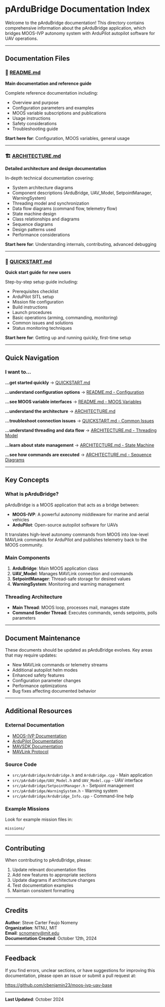 # pArduBridge Documentation Index

Welcome to the pArduBridge documentation! This directory contains comprehensive information about the pArduBridge application, which bridges MOOS-IVP autonomy system with ArduPilot autopilot software for UAV operations.

---

## Documentation Files

### 📘 [README.md](README.md)
**Main documentation and reference guide**

Complete reference documentation including:
- Overview and purpose
- Configuration parameters and examples
- MOOS variable subscriptions and publications
- Usage instructions
- Safety considerations
- Troubleshooting guide

**Start here for**: Configuration, MOOS variables, general usage

---

### 🏗️ [ARCHITECTURE.md](ARCHITECTURE.md)
**Detailed architecture and design documentation**

In-depth technical documentation covering:
- System architecture diagrams
- Component descriptions (ArduBridge, UAV_Model, SetpointManager, WarningSystem)
- Threading model and synchronization
- Data flow diagrams (command flow, telemetry flow)
- State machine design
- Class relationships and diagrams
- Sequence diagrams
- Design patterns used
- Performance considerations

**Start here for**: Understanding internals, contributing, advanced debugging

---

### 🚀 [QUICKSTART.md](QUICKSTART.md)
**Quick start guide for new users**

Step-by-step setup guide including:
- Prerequisites checklist
- ArduPilot SITL setup
- Mission file configuration
- Build instructions
- Launch procedures
- Basic operations (arming, commanding, monitoring)
- Common issues and solutions
- Status monitoring techniques

**Start here for**: Getting up and running quickly, first-time setup

---

## Quick Navigation

### I want to...

**...get started quickly**
→ [QUICKSTART.md](QUICKSTART.md)

**...understand configuration options**
→ [README.md - Configuration](README.md#configuration)

**...see MOOS variable interfaces**
→ [README.md - MOOS Variables](README.md#moos-variables)

**...understand the architecture**
→ [ARCHITECTURE.md](ARCHITECTURE.md)

**...troubleshoot connection issues**
→ [QUICKSTART.md - Common Issues](QUICKSTART.md#common-issues-and-solutions)

**...understand threading and data flow**
→ [ARCHITECTURE.md - Threading Model](ARCHITECTURE.md#threading-model)

**...learn about state management**
→ [ARCHITECTURE.md - State Machine](ARCHITECTURE.md#state-machine)

**...see how commands are executed**
→ [ARCHITECTURE.md - Sequence Diagrams](ARCHITECTURE.md#sequence-diagrams)

---

## Key Concepts

### What is pArduBridge?
pArduBridge is a MOOS application that acts as a bridge between:
- **MOOS-IVP**: A powerful autonomy middleware for marine and aerial vehicles
- **ArduPilot**: Open-source autopilot software for UAVs

It translates high-level autonomy commands from MOOS into low-level MAVLink commands for ArduPilot and publishes telemetry back to the MOOS community.

### Main Components

1. **ArduBridge**: Main MOOS application class
2. **UAV_Model**: Manages MAVLink connection and commands
3. **SetpointManager**: Thread-safe storage for desired values
4. **WarningSystem**: Monitoring and warning management

### Threading Architecture

- **Main Thread**: MOOS loop, processes mail, manages state
- **Command Sender Thread**: Executes commands, sends setpoints, polls parameters

---

## Document Maintenance

These documents should be updated as pArduBridge evolves. Key areas that may require updates:

- New MAVLink commands or telemetry streams
- Additional autopilot helm modes
- Enhanced safety features
- Configuration parameter changes
- Performance optimizations
- Bug fixes affecting documented behavior

---

## Additional Resources

### External Documentation
- [MOOS-IVP Documentation](https://oceanai.mit.edu/moos-ivp/)
- [ArduPilot Documentation](https://ardupilot.org/)
- [MAVSDK Documentation](https://mavsdk.mavlink.io/)
- [MAVLink Protocol](https://mavlink.io/)

### Source Code
- `src/pArduBridge/ArduBridge.h` and `ArduBridge.cpp` - Main application
- `src/pArduBridge/UAV_Model.h` and `UAV_Model.cpp` - UAV interface
- `src/pArduBridge/SetpointManager.h` - Setpoint management
- `src/pArduBridge/WarningSystem.h` - Warning system
- `src/pArduBridge/ArduBridge_Info.cpp` - Command-line help

### Example Missions
Look for example mission files in:
```
missions/
```

---

## Contributing

When contributing to pArduBridge, please:

1. Update relevant documentation files
2. Add new features to appropriate sections
3. Update diagrams if architecture changes
4. Test documentation examples
5. Maintain consistent formatting

---

## Credits

**Author**: Steve Carter Feujo Nomeny  
**Organization**: NTNU, MIT  
**Email**: scnomeny@mit.edu  
**Documentation Created**: October 12th, 2024

---

## Feedback

If you find errors, unclear sections, or have suggestions for improving this documentation, please open an issue or submit a pull request at:

https://github.com/cbenjamin23/moos-ivp-uav-base

---

**Last Updated**: October 2024
